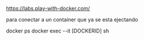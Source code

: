 

https://labs.play-with-docker.com/

 

 para conectar a un container que ya se esta ejectando

docker ps
docker exec --it [DOCKERID] sh

